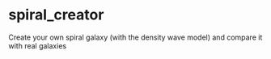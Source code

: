 # spiral_creator
Create your own spiral galaxy (with the density wave model) and compare it with real galaxies
